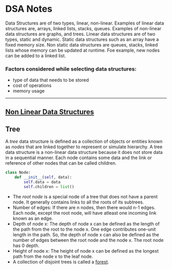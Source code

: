 # DSA Notes
Data Structures are of two types, linear, non-linear. Examples of linear data structures are, arrays, linked lists, stacks, queues. Examples of non-linear data structures are graphs, and trees.
Linear data structures are of two types, static and dynamic. Static data structures such as an array have a fixed memory size. Non static data structures are queues, stacks, linked lists whose memory can be updated at runtime. Foe example, new nodes can be added to a linked list.

### Factors considered while selecting data structures:
- type of data that needs to be stored
- cost of operations
- memory usage

---
## <u>Non Linear Data Structures</u>

## Tree
A _tree_ data structure is defined as a collection of objects or entities known as _nodes_ that are linked together to represent or simulate hierarchy.
A tree data structure is a non-linear data structure because it does not store data in a sequential manner.
Each node contains some data and the link or reference of other nodes that can be called children. 
```python
class Node:
	def __init__(self, data):
		self.data = data
		self.children = list()
```
- The _root node_ is a special node of a tree that does not have a parent node. It generally contains links to all the roots of its subtrees.
- Number of edges: If there are n nodes, then there would n-1 edges. Each node, except the root node, will have atleast one incoming link known as an edge.
- Depth of node x: The depth of node x can be defined as the length of the path from the root to the node x. One edge contributes one-unit length in the path. So, the depth of node x can also be defined as the number of edges between the root node and the node x. The root node has 0 depth.
- Height of node x: The height of node x can be defined as the longest path from the node x to the leaf node.
- A collection of disjoint trees is called a [forest](https://cdn.programiz.com/sites/tutorial2program/files/forest_0.png).